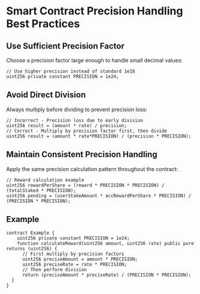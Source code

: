 # Smart Contract Precision Handling Best Practices

## Use Sufficient Precision Factor
Choose a precision factor large enough to handle small decimal values:
```solidity
// Use higher precision instead of standard 1e18
uint256 private constant PRECISION = 1e24;
```

## Avoid Direct Division
Always multiply before dividing to prevent precision loss:
```solidity
// Incorrect - Precision loss due to early division
uint256 result = (amount * rate) / precision;
// Correct - Multiply by precision factor first, then divide
uint256 result = (amount * rate*PRECISION) / (precision * PRECISION);
```


## Maintain Consistent Precision Handling
Apply the same precision calculation pattern throughout the contract:
```solidity
// Reward calculation example
uint256 rewardPerShare = (reward * PRECISION * PRECISION) / (totalStaked * PRECISION);
uint256 pending = (userStakeAmount * accRewardPerShare * PRECISION) / (PRECISION * PRECISION);
```

## Example
```solidity
contract Example {
    uint256 private constant PRECISION = 1e24;
    function calculateReward(uint256 amount, uint256 rate) public pure returns (uint256) {
      // First multiply by precision factors
      uint256 preciseAmount = amount * PRECISION;
      uint256 preciseRate = rate * PRECISION;
      // Then perform division
      return (preciseAmount * preciseRate) / (PRECISION * PRECISION);
  }
}

```



